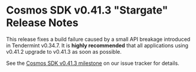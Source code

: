 # Cosmos SDK v0.41.3 "Stargate" Release Notes

This release fixes a build failure caused by a small API breakage introduced in Tendermint v0.34.7. It is **highly recommended** that all applications using v0.41.2 upgrade to v0.41.3 as soon as possible.

See the [Cosmos SDK v0.41.3 milestone](https://github.com/ivansukach/modified-cosmos-sdk/milestone/39?closed=1) on our issue tracker for details.
